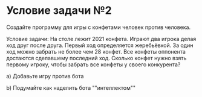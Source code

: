 # Условие задачи №2

Создайте программу для игры с конфетами человек против человека.

Условие задачи: На столе лежит 2021 конфета. Играют два игрока делая ход друг после друга. Первый ход определяется жеребьёвкой. За один ход можно забрать не более чем 28 конфет. Все конфеты оппонента достаются сделавшему последний ход. Сколько конфет нужно взять первому игроку, чтобы забрать все конфеты у своего конкурента?

a) Добавьте игру против бота

b) Подумайте как наделить бота ""интеллектом""